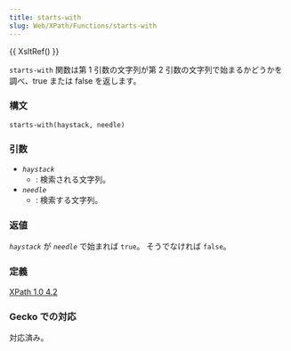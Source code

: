 ```yaml
---
title: starts-with
slug: Web/XPath/Functions/starts-with
---
```


{{ XsltRef() }}

`starts-with` 関数は第 1 引数の文字列が第 2 引数の文字列で始まるかどうかを調べ、true または false を返します。

### 構文

```
starts-with(haystack, needle)
```

### 引数

- _`haystack`_
  - : 検索される文字列。
- _`needle`_
  - : 検索する文字列。

### 返値

*`haystack`* が *`needle`* で始まれば `true`。 そうでなければ `false`。

### 定義

[XPath 1.0 4.2](https://www.w3.org/TR/xpath#function-starts-with)

### Gecko での対応

対応済み。
